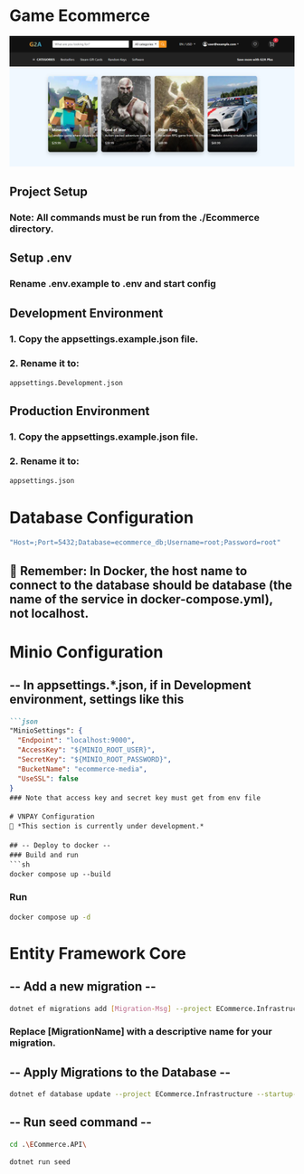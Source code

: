 # Game Ecommerce
![LOGO](./assets/image.png)

## Project Setup
### Note: All commands must be run from the ./Ecommerce directory.

## Setup .env
### Rename .env.example to .env and start config

## Development Environment
### 1. Copy the appsettings.example.json file.
### 2. Rename it to:
```sh
appsettings.Development.json
```

## Production Environment
### 1. Copy the appsettings.example.json file.
### 2. Rename it to:
```sh
appsettings.json
```

# Database Configuration
```sh
"Host=;Port=5432;Database=ecommerce_db;Username=root;Password=root"
```
## 🧠 Remember: In Docker, the host name to connect to the database should be database (the name of the service in docker-compose.yml), not localhost.

# Minio Configuration
## -- In appsettings.*.json, if in Development environment, settings like this
```markdown
```json
"MinioSettings": {
  "Endpoint": "localhost:9000",
  "AccessKey": "${MINIO_ROOT_USER}",
  "SecretKey": "${MINIO_ROOT_PASSWORD}",
  "BucketName": "ecommerce-media",
  "UseSSL": false
}
### Note that access key and secret key must get from env file

# VNPAY Configuration
🚧 *This section is currently under development.* 

## -- Deploy to docker -- 
### Build and run
```sh
docker compose up --build
```
### Run 
```sh 
docker compose up -d 
```

# Entity Framework Core
## -- Add a new migration -- 
```sh
dotnet ef migrations add [Migration-Msg] --project ECommerce.Infrastructure --startup-project ECommerce.API --output-dir Data/Migrations
```

### Replace [MigrationName] with a descriptive name for your migration.

## -- Apply Migrations to the Database --
```sh
dotnet ef database update --project ECommerce.Infrastructure --startup-project ECommerce.API
```

## -- Run seed command --
```sh
cd .\ECommerce.API\
```
```sh
dotnet run seed
```